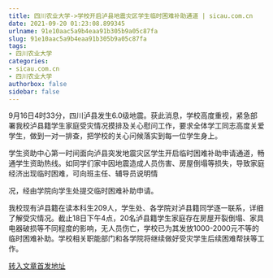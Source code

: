 ```yaml
---
title: 四川农业大学->学校开启泸县地震灾区学生临时困难补助通道 | sicau.com.cn
date: 2021-09-20 01:23:08.899345
urlname: 91e10aac5a9b4eaa91b305b9a05c87fa
slug: 91e10aac5a9b4eaa91b305b9a05c87fa
tags: 
- 四川农业大学
categories:
- sicau.com.cn
- 四川农业大学
authorbox: false
sidebar: false
---
```

9月16日4时33分，四川泸县发生6.0级地震。获此消息，学校高度重视，紧急部署我校泸县籍学生家庭受灾情况摸排及关心慰问工作，要求全体学工同志高度关爱学生，做到一对一排查，把学校的关心问候落实到每一位学生身上。

学生资助中心第一时间面向泸县突发地震灾区学生开启临时困难补助申请通道，畅通学生资助热线。如同学们家中因地震造成人员伤害、房屋倒塌等损失，导致家庭经济出现临时困难，可向班主任、辅导员说明情
<!--more-->
况，经由学院向学生处提交临时困难补助申请。

我校现有泸县籍在读本科生209人，学生处、各学院对泸县籍同学逐一联系，详细了解受灾情况。截止18日下午4点，20名泸县籍学生家庭存在房屋开裂倒塌、家具电器破损等不同程度的影响，无人员伤亡，学校已为其发放1000-2000元不等的临时困难补助。学校相关职能部门和各学院将继续做好受灾学生后续困难帮扶等工作。



[转入文章首发地址](https://news.sicau.edu.cn/info/1078/64626.htm)